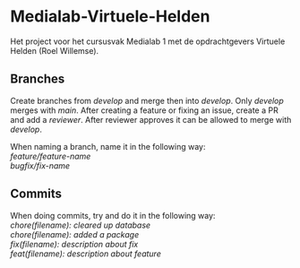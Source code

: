 # Medialab-Virtuele-Helden
Het project voor het cursusvak Medialab 1 met de opdrachtgevers Virtuele Helden (Roel Willemse). 

## Branches
Create branches from _develop_ and merge then into _develop_. Only _develop_ merges with _main_. After creating a feature or fixing an issue, create a PR and add a _reviewer_. After reviewer approves it can be allowed to merge with _develop_.

When naming a branch, name it in the following way:
<br> _feature/feature-name_ 
<br> _bugfix/fix-name_

## Commits
When doing commits, try and do it in the following way:
<br> _chore(filename): cleared up database_
<br> _chore(filename): added a package_
<br> _fix(filename): description about fix_
<br> _feat(filename): description about feature_